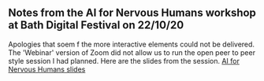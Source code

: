 ## Notes from the AI for Nervous Humans workshop at Bath Digital Festival on 22/10/20
Apologies that soem f the more interactive elements could not be delivered. The 'Webinar' version of Zoom did not allow us to run the open peer to peer style session I had planned.
Here are the slides from the session.
[AI for Nervous Humans slides](https://docs.google.com/presentation/d/14c2D1T7QSWTts1jIg4aEYwTG2K3RVD5eSKxser-ozmc/)
